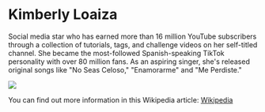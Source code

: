 # Kimberly Loaiza

Social media star who has earned more than 16 million YouTube subscribers through a collection of tutorials, tags, and challenge videos on her self-titled channel. She became the most-followed Spanish-speaking TikTok personality with over 80 million fans. As an aspiring singer, she's released original songs like "No Seas Celoso," "Enamorarme" and "Me Perdiste."

![](https://upload.wikimedia.org/wikipedia/commons/thumb/b/ba/Kimberly_Loaiza-fuego2022.png/220px-Kimberly_Loaiza-fuego2022.png)

You can find out more information in this Wikipedia article: [Wikipedia](https://en.wikipedia.org/wiki/Kimberly_Loaiza)

